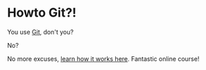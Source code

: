 # Howto Git?! #

You use [Git](http://git-scm.com/), don't you?

No?

No more excuses, [learn how it works here](http://pcottle.github.io/learnGitBranching). Fantastic online course!